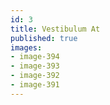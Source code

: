 ```yaml
---
id: 3
title: Vestibulum At
published: true
images:
- image-394
- image-393
- image-392
- image-391
---
```

